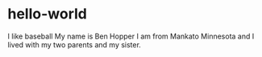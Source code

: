 # hello-world
I like baseball
My name is Ben Hopper I am from Mankato Minnesota and I lived with my two parents and my sister. 
